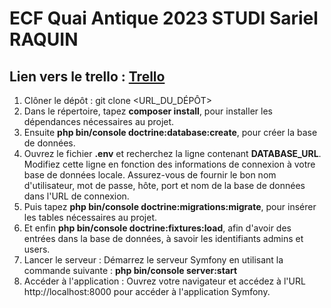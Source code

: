 # ECF Quai Antique 2023 STUDI Sariel RAQUIN

## Lien vers le trello : [Trello](https://trello.com/b/pGkhreB8/ecf-quai-antique-sariel-raquin)


1. Clôner le dépôt : git clone <URL_DU_DÉPÔT>
2. Dans le répertoire, tapez **composer install**, pour installer les dépendances nécessaires au projet.
3. Ensuite **php bin/console doctrine:database:create**, pour créer la base de données.
4. Ouvrez le fichier **.env** et recherchez la ligne contenant **DATABASE_URL**. Modifiez cette ligne en fonction des informations de connexion à votre base de données locale. Assurez-vous de fournir le bon nom d'utilisateur, mot de passe, hôte, port et nom de la base de données dans l'URL de connexion.
5. Puis tapez **php bin/console doctrine:migrations:migrate**, pour insérer les tables nécessaires au projet.
6. Et enfin **php bin/console doctrine:fixtures:load**, afin d'avoir des entrées dans la base de données, à savoir les identifiants admins et users.
7. Lancer le serveur : Démarrez le serveur Symfony en utilisant la commande suivante : **php bin/console server:start**
8. Accéder à l'application : Ouvrez votre navigateur et accédez à l'URL http://localhost:8000 pour accéder à l'application Symfony.
